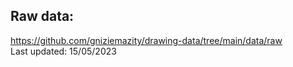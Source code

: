 ## Raw data:
https://github.com/gniziemazity/drawing-data/tree/main/data/raw
<br>
Last updated: 15/05/2023